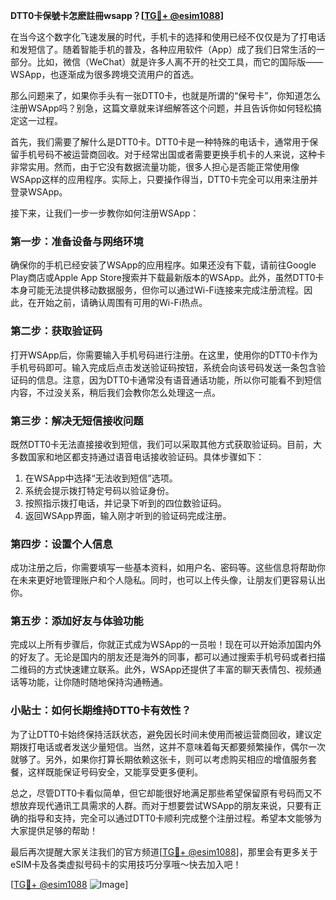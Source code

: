 **DTT0卡保號卡怎麽註冊wsapp？[[TG💪+ @esim1088](https://t.me/s/esim1088)]**

在当今这个数字化飞速发展的时代，手机卡的选择和使用已经不仅仅是为了打电话和发短信了。随着智能手机的普及，各种应用软件（App）成了我们日常生活的一部分。比如，微信（WeChat）就是许多人离不开的社交工具，而它的国际版——WSApp，也逐渐成为很多跨境交流用户的首选。

那么问题来了，如果你手头有一张DTT0卡，也就是所谓的“保号卡”，你知道怎么注册WSApp吗？别急，这篇文章就来详细解答这个问题，并且告诉你如何轻松搞定这一过程。

首先，我们需要了解什么是DTT0卡。DTT0卡是一种特殊的电话卡，通常用于保留手机号码不被运营商回收。对于经常出国或者需要更换手机卡的人来说，这种卡非常实用。然而，由于它没有数据流量功能，很多人担心是否能正常使用像WSApp这样的应用程序。实际上，只要操作得当，DTT0卡完全可以用来注册并登录WSApp。

接下来，让我们一步一步教你如何注册WSApp：

### 第一步：准备设备与网络环境

确保你的手机已经安装了WSApp的应用程序。如果还没有下载，请前往Google Play商店或Apple App Store搜索并下载最新版本的WSApp。此外，虽然DTT0卡本身可能无法提供移动数据服务，但你可以通过Wi-Fi连接来完成注册流程。因此，在开始之前，请确认周围有可用的Wi-Fi热点。

### 第二步：获取验证码

打开WSApp后，你需要输入手机号码进行注册。在这里，使用你的DTT0卡作为手机号码即可。输入完成后点击发送验证码按钮，系统会向该号码发送一条包含验证码的信息。注意，因为DTT0卡通常没有语音通话功能，所以你可能看不到短信内容，不过没关系，稍后我们会教你怎么处理这一点。

### 第三步：解决无短信接收问题

既然DTT0卡无法直接接收到短信，我们可以采取其他方式获取验证码。目前，大多数国家和地区都支持通过语音电话接收验证码。具体步骤如下：
1. 在WSApp中选择“无法收到短信”选项。
2. 系统会提示拨打特定号码以验证身份。
3. 按照指示拨打电话，并记录下听到的四位数验证码。
4. 返回WSApp界面，输入刚才听到的验证码完成注册。

### 第四步：设置个人信息

成功注册之后，你需要填写一些基本资料，如用户名、密码等。这些信息将帮助你在未来更好地管理账户和个人隐私。同时，也可以上传头像，让朋友们更容易认出你。

### 第五步：添加好友与体验功能

完成以上所有步骤后，你就正式成为WSApp的一员啦！现在可以开始添加国内外的好友了。无论是国内的朋友还是海外的同事，都可以通过搜索手机号码或者扫描二维码的方式快速建立联系。此外，WSApp还提供了丰富的聊天表情包、视频通话等功能，让你随时随地保持沟通畅通。

### 小贴士：如何长期维持DTT0卡有效性？

为了让DTT0卡始终保持活跃状态，避免因长时间未使用而被运营商回收，建议定期拨打电话或者发送少量短信。当然，这并不意味着每天都要频繁操作，偶尔一次就够了。另外，如果你打算长期依赖这张卡，则可以考虑购买相应的增值服务套餐，这样既能保证号码安全，又能享受更多便利。

总之，尽管DTT0卡看似简单，但它却能很好地满足那些希望保留原有号码而又不想放弃现代通讯工具需求的人群。而对于想要尝试WSApp的朋友来说，只要有正确的指导和支持，完全可以通过DTT0卡顺利完成整个注册过程。希望本文能够为大家提供足够的帮助！

最后再次提醒大家关注我们的官方频道[[TG💪+ @esim1088](https://t.me/s/esim1088)]，那里会有更多关于eSIM卡及各类虚拟号码卡的实用技巧分享哦～快去加入吧！

[[TG💪+ @esim1088](https://t.me/s/esim1088) ![Image](https://i.postimg.cc/4NQfJmqS/Snipaste-2025-05-13-00-14-12.png)]